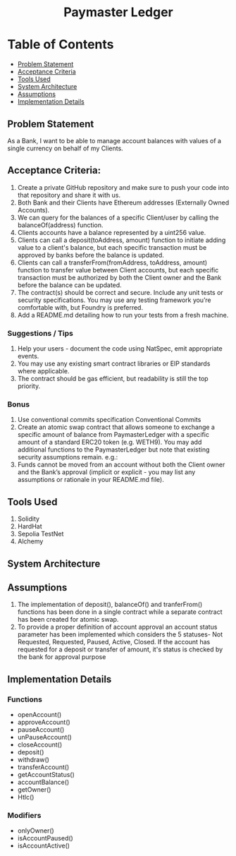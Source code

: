 <h1 align="center">Paymaster Ledger</h3>


# Table of Contents

* [Problem Statement](#problem-statement)
* [Acceptance Criteria](#acceptance-criteria)
* [Tools Used](#tools-used)
* [System Architecture](#system-architecture)
* [Assumptions](#assumptions)
* [Implementation Details](#implementation-details)


## Problem Statement

As a Bank, I want to be able to manage account balances with values of a single currency on behalf of my Clients.

## Acceptance Criteria:

1. Create a private GitHub repository and make sure to push your code into that repository and share it with us. 
2. Both Bank and their Clients have Ethereum addresses (Externally Owned Accounts).
3. We can query for the balances of a specific Client/user by calling the balanceOf(address) function.
4. Clients accounts have a balance represented by a uint256 value.
5. Clients can call a deposit(toAddress, amount) function to initiate adding value to a client's balance, but each specific transaction must be approved by banks before the balance is updated.
6. Clients can call a transferFrom(fromAddress, toAddress, amount) function to transfer value between Client accounts, but each specific transaction must be authorized by both the Client owner and the Bank before the balance can be updated.
7. The contract(s) should be correct and secure. Include any unit tests or security specifications. You may use any testing framework you’re comfortable with, but Foundry is preferred.
8. Add a README.md detailing how to run your tests from a fresh machine.

### Suggestions / Tips

1. Help your users - document the code using NatSpec, emit appropriate events.
2. You may use any existing smart contract libraries or EIP standards where applicable.
3. The contract should be gas efficient, but readability is still the top priority.

### Bonus

1. Use conventional commits specification Conventional Commits
2. Create an atomic swap contract that allows someone to exchange a specific amount of balance from PaymasterLedger with a specific amount of a standard ERC20 token (e.g. WETH9). You may add additional functions to the PaymasterLedger but note that existing security assumptions remain. e.g.:
3. Funds cannot be moved from an account without both the Client owner and the Bank’s approval (implicit or explicit - you may list any assumptions or rationale in your README.md file).

## Tools Used

1. Solidity
2. HardHat
3. Sepolia TestNet
4. Alchemy


## System Architecture




## Assumptions

1. The implementation of deposit(), balanceOf() and tranferFrom() functions has been done in a single contract while a separate contract has been created for atomic swap.
2. To provide a proper definition of account approval an account status parameter has been implemented which considers the 5 statuses- Not Requested, Requested, Paused, Active, Closed. If the account has requested for a deposit or transfer of amount, it's status is checked by the bank for approval purpose


## Implementation Details

### Functions
* openAccount()
* approveAccount()
* pauseAccount()
* unPauseAccount()
* closeAccount()
* deposit()
* withdraw()
* transferAccount()
* getAccountStatus()
* accountBalance()
* getOwner()
* Htlc()

### Modifiers
* onlyOwner()
* isAccountPaused()
* isAccountActive()
